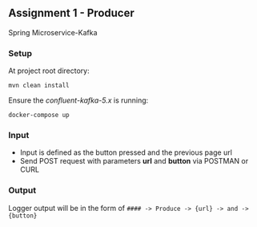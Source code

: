 ## Assignment 1 - Producer
Spring Microservice-Kafka

### Setup
At project root directory:
```
mvn clean install
```

Ensure the _confluent-kafka-5.x_ is running:
```
docker-compose up
```

### Input
* Input is defined as the button pressed and the previous page url
* Send POST request with parameters __url__ and __button__ via POSTMAN or CURL

### Output
Logger output will be in the form of ``#### -> Produce -> {url} -> and -> {button}``
